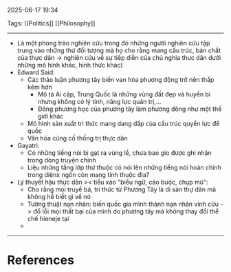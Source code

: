2025-06-17 19:34

Tags: [[Politics]] [[Philosophy]] 

---

- Là một phong trào nghiên cứu trong đó những người nghiên cứu tập trung vào những thứ đối tượng mà họ cho rằng mang cấu trúc, bản chất của thực dân -> nghiên cứu về sự tiếp diễn của chủ nghia thưc dân dưới những mô hình khác, hình thức khác)
- Edward Said:
	- Các thảo luận phương tây biến van hóa phương động trở nên thấp kém hơn
		- Mô tả Ai cập, Trung Quốc là những vùng đất đẹp và huyền bí nhưng không có lý tính, năng lực quản trị,...
		- Đông phương học của phương tây làm phương đông như một thế giới khác
	- Mô hình sản xuất tri thức mang dang dấp của cấu trúc quyền lực đế quốc
	- Văn hóa củng cố thống trị thực dân
- Gayatri:
	- Có những tiếng nói bị gạt ra vùng lề, chưa bao gio được ghi nhận trong dòng truyện chính
	- Liệu những tầng lớp thứ thuộc có nói lên những tiếng nói hoàn chỉnh trong diệnx ngôn còn mang tính thuộc địa?
- Lý thuyết hậu thực dân >< tiểu xảo "biểu ngữ, cáo buộc, chụp mũ":
	- Cho rằng mọi truyề bá, tri thức từ Phương Tây là di sản thự dân mà không hề biết gì về nó
	- Tường thuật nạn nhân: biến quốc gia mình thành nạn nhân vinh cửu -> đổ lỗi mọi thất bại của mình do phương tây mà không thay đổi thể chế hieneje tại
	- 

---
# References
